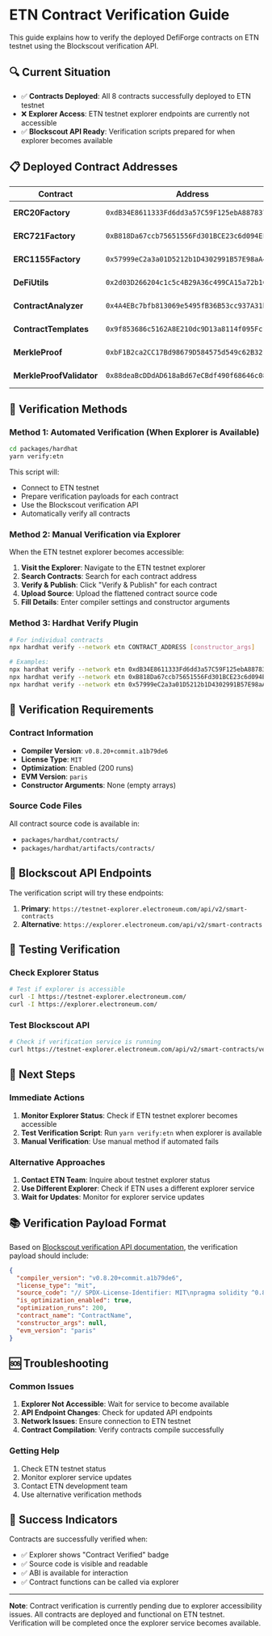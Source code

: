 # ETN Contract Verification Guide

This guide explains how to verify the deployed DefiForge contracts on ETN testnet using the Blockscout verification API.

## 🔍 **Current Situation**

- ✅ **Contracts Deployed**: All 8 contracts successfully deployed to ETN testnet
- ❌ **Explorer Access**: ETN testnet explorer endpoints are currently not accessible
- ✅ **Blockscout API Ready**: Verification scripts prepared for when explorer becomes available

## 📋 **Deployed Contract Addresses**

| Contract | Address | Status |
|----------|---------|---------|
| **ERC20Factory** | `0xdB34E8611333Fd6dd3a57C59F125ebA8878378Cd` | ✅ Deployed |
| **ERC721Factory** | `0xB818Da67ccb75651556Fd301BCE23c6d094EFD0b` | ✅ Deployed |
| **ERC1155Factory** | `0x57999eC2a3a01D5212b1D4302991B57E98aA4CC5` | ✅ Deployed |
| **DeFiUtils** | `0x2d03D266204c1c5c4B29A36c499CA15a72b1C2A0` | ✅ Deployed |
| **ContractAnalyzer** | `0x4A4EBc7bfb813069e5495fB36B53cc937A31b441` | ✅ Deployed |
| **ContractTemplates** | `0x9f853686c5162A8E210dc9D13a8114f095Fc17F3` | ✅ Deployed |
| **MerkleProof** | `0xbF1B2ca2CC17Bd98679D584575d549c62B3214eb` | ✅ Deployed |
| **MerkleProofValidator** | `0x88deaBcDDdAD618aBd67eCBdf490f68646c088aD` | ✅ Deployed |

## 🚀 **Verification Methods**

### **Method 1: Automated Verification (When Explorer is Available)**

```bash
cd packages/hardhat
yarn verify:etn
```

This script will:
- Connect to ETN testnet
- Prepare verification payloads for each contract
- Use the Blockscout verification API
- Automatically verify all contracts

### **Method 2: Manual Verification via Explorer**

When the ETN testnet explorer becomes accessible:

1. **Visit the Explorer**: Navigate to the ETN testnet explorer
2. **Search Contracts**: Search for each contract address
3. **Verify & Publish**: Click "Verify & Publish" for each contract
4. **Upload Source**: Upload the flattened contract source code
5. **Fill Details**: Enter compiler settings and constructor arguments

### **Method 3: Hardhat Verify Plugin**

```bash
# For individual contracts
npx hardhat verify --network etn CONTRACT_ADDRESS [constructor_args]

# Examples:
npx hardhat verify --network etn 0xdB34E8611333Fd6dd3a57C59F125ebA8878378Cd
npx hardhat verify --network etn 0xB818Da67ccb75651556Fd301BCE23c6d094EFD0b
npx hardhat verify --network etn 0x57999eC2a3a01D5212b1D4302991B57E98aA4CC5
```

## 🔧 **Verification Requirements**

### **Contract Information**
- **Compiler Version**: `v0.8.20+commit.a1b79de6`
- **License Type**: `MIT`
- **Optimization**: Enabled (200 runs)
- **EVM Version**: `paris`
- **Constructor Arguments**: None (empty arrays)

### **Source Code Files**
All contract source code is available in:
- `packages/hardhat/contracts/`
- `packages/hardhat/artifacts/contracts/`

## 📡 **Blockscout API Endpoints**

The verification script will try these endpoints:

1. **Primary**: `https://testnet-explorer.electroneum.com/api/v2/smart-contracts`
2. **Alternative**: `https://explorer.electroneum.com/api/v2/smart-contracts`

## 🧪 **Testing Verification**

### **Check Explorer Status**
```bash
# Test if explorer is accessible
curl -I https://testnet-explorer.electroneum.com/
curl -I https://explorer.electroneum.com/
```

### **Test Blockscout API**
```bash
# Check if verification service is running
curl https://testnet-explorer.electroneum.com/api/v2/smart-contracts/verification/config
```

## 🎯 **Next Steps**

### **Immediate Actions**
1. **Monitor Explorer Status**: Check if ETN testnet explorer becomes accessible
2. **Test Verification Script**: Run `yarn verify:etn` when explorer is available
3. **Manual Verification**: Use manual method if automated fails

### **Alternative Approaches**
1. **Contact ETN Team**: Inquire about testnet explorer status
2. **Use Different Explorer**: Check if ETN uses a different explorer service
3. **Wait for Updates**: Monitor for explorer service updates

## 📚 **Verification Payload Format**

Based on [Blockscout verification API documentation](https://docs.blockscout.com/devs/verification/blockscout-smart-contract-verification-api), the verification payload should include:

```json
{
  "compiler_version": "v0.8.20+commit.a1b79de6",
  "license_type": "mit",
  "source_code": "// SPDX-License-Identifier: MIT\npragma solidity ^0.8.20;...",
  "is_optimization_enabled": true,
  "optimization_runs": 200,
  "contract_name": "ContractName",
  "constructor_args": null,
  "evm_version": "paris"
}
```

## 🆘 **Troubleshooting**

### **Common Issues**
1. **Explorer Not Accessible**: Wait for service to become available
2. **API Endpoint Changes**: Check for updated API endpoints
3. **Network Issues**: Ensure connection to ETN testnet
4. **Contract Compilation**: Verify contracts compile successfully

### **Getting Help**
1. Check ETN testnet status
2. Monitor explorer service updates
3. Contact ETN development team
4. Use alternative verification methods

## 🎉 **Success Indicators**

Contracts are successfully verified when:
- ✅ Explorer shows "Contract Verified" badge
- ✅ Source code is visible and readable
- ✅ ABI is available for interaction
- ✅ Contract functions can be called via explorer

---

**Note**: Contract verification is currently pending due to explorer accessibility issues. All contracts are deployed and functional on ETN testnet. Verification will be completed once the explorer service becomes available. 